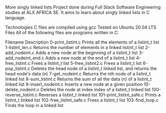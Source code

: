 More singly linked lists
Project done during Full Stack Software Engineering studies at ALX AFRICA SE. It aims to learn about singly linked lists in C language.

Technologies
C files are compiled using gcc
Tested on Ubuntu 20.04 LTS
Files
All of the following files are programs written in C:

Filename	Description
0-print_listint.c	Prints all the elements of a listint_t list
1-listint_len.c	Returns the number of elements in a linked listint_t list
2-add_nodeint.c	Adds a new node at the beginning of a listint_t list
3-add_nodeint_end.c	Adds a new node at the end of a listint_t list
4-free_listint.c	Frees a listint_t list
5-free_listint2.c	Frees a listint_t list
6-pop_listint.c	Deletes the head node of a listint_t linked list, and returns the head node's data (n)
7-get_nodeint.c	Returns the nth node of a listint_t linked list
8-sum_listint.c	Returns the sum of all the data (n) of a listint_t linked list
9-insert_nodeint.c	Inserts a new node at a given position
10-delete_nodeint.c	Deletes the node at index index of a listint_t linked list
100-reverse_listint.c	Reverses a listint_t linked list
101-print_listint_safe.c	Prints a listint_t linked list
102-free_listint_safe.c	Frees a listint_t list
103-find_loop.c	Finds the loop in a linked list
